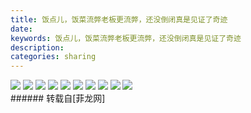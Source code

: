 ```yaml
---
title: 饭点儿，饭菜流弊老板更流弊，还没倒闭真是见证了奇迹
date: 
keywords: 饭点儿，饭菜流弊老板更流弊，还没倒闭真是见证了奇迹
description: 
categories: sharing
---
```

<td class="t_f" id="postmessage_2974855">


<img aid="1081691" data-cf-modified-1adafeb41062f7ed1486e452-="" file="data/attachment/forum/201902/12/125146qrn6cw246lswfvyy.png.thumb.jpg" id="aimg_1081691" inpost="1" onclick="" onmouseover="" src="http://www.flw.ph/data/attachment/forum/201902/12/125146qrn6cw246lswfvyy.png" style="cursor:pointer" zoomfile="data/attachment/forum/201902/12/125146qrn6cw246lswfvyy.png"/>



<img aid="1081692" data-cf-modified-1adafeb41062f7ed1486e452-="" file="data/attachment/forum/201902/12/125148q1gjlflfb1g5k91b.png.thumb.jpg" id="aimg_1081692" inpost="1" onclick="" onmouseover="" src="http://www.flw.ph/data/attachment/forum/201902/12/125148q1gjlflfb1g5k91b.png" style="cursor:pointer" zoomfile="data/attachment/forum/201902/12/125148q1gjlflfb1g5k91b.png"/>



<img aid="1081693" data-cf-modified-1adafeb41062f7ed1486e452-="" file="data/attachment/forum/201902/12/125148vbe9rrravcks9arb.png.thumb.jpg" id="aimg_1081693" inpost="1" onclick="" onmouseover="" src="http://www.flw.ph/data/attachment/forum/201902/12/125148vbe9rrravcks9arb.png" style="cursor:pointer" zoomfile="data/attachment/forum/201902/12/125148vbe9rrravcks9arb.png"/>



<img aid="1081694" data-cf-modified-1adafeb41062f7ed1486e452-="" file="data/attachment/forum/201902/12/125149w2kemd7et03fvmi2.png.thumb.jpg" id="aimg_1081694" inpost="1" onclick="" onmouseover="" src="http://www.flw.ph/data/attachment/forum/201902/12/125149w2kemd7et03fvmi2.png" style="cursor:pointer" zoomfile="data/attachment/forum/201902/12/125149w2kemd7et03fvmi2.png"/>



<img aid="1081695" data-cf-modified-1adafeb41062f7ed1486e452-="" file="data/attachment/forum/201902/12/125150iz06axall4iii2m8.png.thumb.jpg" id="aimg_1081695" inpost="1" onclick="" onmouseover="" src="http://www.flw.ph/data/attachment/forum/201902/12/125150iz06axall4iii2m8.png" style="cursor:pointer" zoomfile="data/attachment/forum/201902/12/125150iz06axall4iii2m8.png"/>



<img aid="1081696" data-cf-modified-1adafeb41062f7ed1486e452-="" file="data/attachment/forum/201902/12/125151pyhe7dzocudqzkiz.png.thumb.jpg" id="aimg_1081696" inpost="1" onclick="" onmouseover="" src="http://www.flw.ph/data/attachment/forum/201902/12/125151pyhe7dzocudqzkiz.png" style="cursor:pointer" zoomfile="data/attachment/forum/201902/12/125151pyhe7dzocudqzkiz.png"/>



<img aid="1081697" data-cf-modified-1adafeb41062f7ed1486e452-="" file="data/attachment/forum/201902/12/125151cdjzdssujxgttp1z.png.thumb.jpg" id="aimg_1081697" inpost="1" onclick="" onmouseover="" src="http://www.flw.ph/data/attachment/forum/201902/12/125151cdjzdssujxgttp1z.png" style="cursor:pointer" zoomfile="data/attachment/forum/201902/12/125151cdjzdssujxgttp1z.png"/>



<img aid="1081698" data-cf-modified-1adafeb41062f7ed1486e452-="" file="data/attachment/forum/201902/12/125152u5hinzc555cwscrw.png.thumb.jpg" id="aimg_1081698" inpost="1" onclick="" onmouseover="" src="http://www.flw.ph/data/attachment/forum/201902/12/125152u5hinzc555cwscrw.png" style="cursor:pointer" zoomfile="data/attachment/forum/201902/12/125152u5hinzc555cwscrw.png"/>



<img aid="1081699" data-cf-modified-1adafeb41062f7ed1486e452-="" file="data/attachment/forum/201902/12/125153t2w1hw7mxzxn020v.png.thumb.jpg" id="aimg_1081699" inpost="1" onclick="" onmouseover="" src="http://www.flw.ph/data/attachment/forum/201902/12/125153t2w1hw7mxzxn020v.png" style="cursor:pointer" zoomfile="data/attachment/forum/201902/12/125153t2w1hw7mxzxn020v.png"/>



<img aid="1081700" data-cf-modified-1adafeb41062f7ed1486e452-="" file="data/attachment/forum/201902/12/125154yhwnjhuwznlpx151.png.thumb.jpg" id="aimg_1081700" inpost="1" onclick="" onmouseover="" src="http://www.flw.ph/data/attachment/forum/201902/12/125154yhwnjhuwznlpx151.png" style="cursor:pointer" zoomfile="data/attachment/forum/201902/12/125154yhwnjhuwznlpx151.png"/>


<br/>
</td>
###### 转载自[菲龙网]